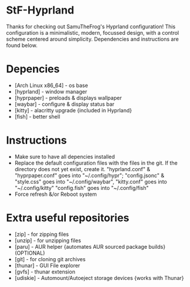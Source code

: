 # StF-Hyprland
Thanks for checking out SamuTheFrog's Hyprland configuration! 
This configuration is a minimalistic, modern, focussed design, with a control scheme centered around simplicity.
Dependencies and instructions are found below.

# Depencies
* [Arch Linux x86_64] - os base
* [hyprland] - window manager
* [hyprpaper] - preloads & displays wallpaper
* [waybar] - configure & display status bar
* [kitty] - alacritty upgrade {included in Hyprland}
* [fish] - better shell
  
# Instructions
* Make sure to have all depencies installed
* Replace the default configuration files with the files in the git. If the directory does not yet exist, create it.
  "hyprland.conf" & "hyprpaper.conf" goes into "~/.config/hypr";
  "config.jsonc" & "style.css" goes into "~/.config/waybar",
  "kitty.conf" goes into "~/.config/kitty"
  "config.fish" goes into "~/.config/fish"
* Force refresh &/or Reboot system

# Extra useful repositories
* [zip] - for zipping files
* [unzip] - for unzipping files
* [paru] - AUR helper {automates AUR sourced package builds} (OPTIONAL)
* [git] - for cloning git archives
* [thunar] - GUI File explorer
* [gvfs] - thunar extension
* [udiskie] - Automount/Autoeject storage devices {works with Thunar} 
